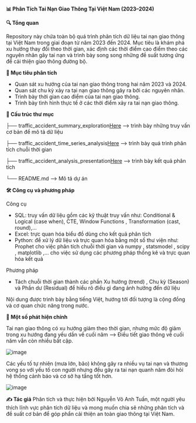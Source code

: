 **📊 Phân Tích Tai Nạn Giao Thông Tại Việt Nam (2023–2024)**

**🔍 Tổng quan**

Repository này chứa toàn bộ quá trình phân tích dữ liệu tai nạn giao thông tại Việt Nam trong giai đoạn từ năm 2023 đến 2024. 
Mục tiêu là khám phá xu hướng thay đổi theo thời gian, xác định các thời điểm cao điểm theo các nguyên nhân gây tai nạn và trình bày song song những đề suất tương ứng để cải thiện giao thông đường bộ.

**🎯 Mục tiêu phân tích**
- Quan sát xu hướng của tai nạn giao thông trong hai năm 2023 và 2024.
- Quan sát chu kỳ xảy ra tại nạn giao thông gây ra bởi các nguyên nhân.
- Trình bày thời gian cao điểm của tai nạn giao thông.
- Trình bày tình hình thực tế ở các thời điểm xảy ra tai nạn giao thông.


**📁 Cấu trúc thư mục**

├── traffic_accident_summary_exploration[Here](https://github.com/VoTuan0512/traffic-accident-prophet-model/blob/master/traffic_accident_summary_exploration.sql)              --> trình bày những truy vấn cơ bản để mô tả dữ liệu

├── traffic_accident_time_series_analysis[Here](https://github.com/VoTuan0512/traffic-accident-prophet-model/blob/master/traffic_accident_time_series_analysis.ipynb)           --> trình bày quá trình phân tích chuỗi thời gian

├── traffic_accident_analysis_presentation[Here](https://github.com/VoTuan0512/traffic-accident-prophet-model/blob/master/traffic_accident_analysis_presentation.pdf)           --> trình bày kết quả phân tích 

└── README.md                                                                                                                                                                   --> Mô tả dự án

**🛠 Công cụ và phương pháp**

Công cụ
- SQL: truy vấn dữ liệu gồm các kỹ thuật truy vấn như: Conditional & Logical (case when), CTE, Window Functions , Transformation (cast, round),...
- Excel: trực quan hóa biểu đồ dùng cho kết quả phân tích
- Python:  để xử lý dữ liệu và trực quan hóa bằng một số thư viện như: Prophet cho việc phân tích chuỗi thời gian và numpy , statsmodel , scipy , matplotlib ,... cho việc sử dụng các phương pháp thống kê và trực quan hóa kết quả

Phương pháp

- Tách chuỗi thời gian thành các phần Xu hướng (trend) , Chu kỳ (Season) và Phần dư (Residual) để hiểu rõ điều gì đang ảnh hưởng đến dữ liệu

Nội dung được trình bày bằng tiếng Việt, hướng tới đối tượng là cộng đồng và cơ quan chức năng trong nước.

**📌 Một số phát hiện chính**

Tai nạn giao thông có xu hướng giảm theo thời gian, nhưng mức độ giảm trong xu hướng đang yếu dần về cuối năm 
--> Điều tiết giao thông về cuối năm vẫn còn nhiều bất cập.

![image](https://github.com/user-attachments/assets/590f98f5-970b-44a1-8ed1-2d4c3a0f6d3e)




Các yếu tố tự nhiên (mưa lớn, bão) không gây ra nhiều vụ tai nạn và thương vong so với yếu tố con người nhưng đều gây ra tai nạn quanh năm đòi hỏi hệ thống cảnh báo và cơ sở hạ tầng tốt hơn.

![image](https://github.com/user-attachments/assets/f0d7f17f-dc4a-47d0-abb4-310bbe5183cb)




**✍️ Tác giả**
Phân tích và thực hiện bởi Nguyễn Võ Anh Tuấn, một người yêu thích lĩnh vực phân tích dữ liệu và mong muốn chia sẽ những phân tích và đề suất cơ bản để góp phẩn cải thiện an toàn giao thông tại Việt Nam.
